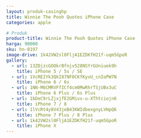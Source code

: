 ```yaml
---
layout: produk-casinghp
title: Winnie The Pooh Quotes iPhone Case
categories: apple

# Produk
product-title: Winnie The Pooh Quotes iPhone Case
harga: 90000
sku: hn-0197
image-drive: 1k42VW2sl0FljA1EZDKfH21f-uqm5GpoR
gallery:
  - url: 13ZDjzcGOOkrBfnjv528NSYrGUniuek9h
    title: iPhone 5 / 5s / SE
  - url: 1VcREIYk3QkI87NF0CKfKyvU_cnIoPW7N
    title: iPhone 6 / 6s
  - url: 1NN-M6CMRVFfICf4cm0MwRhrTSjUBx3uC
    title: iPhone 6 Plus / 6s Plus
  - url: 1bDeC9rLZjxjfE2GMivx-u-XThtciojn6
    title: iPhone 7 / 8
  - url: 1lVcRt4y8V43jeB43KWIdbexgnyLVHpQ6
    title: iPhone 7 Plus / 8 Plus
  - url: 1k42VW2sl0FljA1EZDKfH21f-uqm5GpoR
    title: iPhone X
---
```

